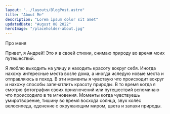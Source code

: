 ```yaml
---
layout: "../layouts/BlogPost.astro"
title: "About Me"
description: "Lorem ipsum dolor sit amet"
updatedDate: "August 08 2022"
heroImage: "/placeholder-about.jpg"
---
```


Про меня

Привет, я Андрей!
Это я в своей стихии, снимаю природу во время моих путешествий.

Я люблю выходить на улицу и находить красоту вокруг себя. Иногда нахожу интересные места возле дома, а иногда иследую новые места и отправляюсь в поход. В эти моменты я чувствую что происходит вокруг и нахожу способы запечатлить красоту природы. В то время когда я смотрю фотографии своих приключений или путешествий вспоминаю что происходило в те мгновения. Моменты когда чувствуешь умиротворение, тишину во время восхода солнца, звук колёс велосипеда, еденение с окружающим миром, цвета и запахи природы.
